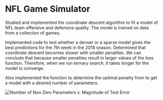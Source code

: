 # NFL Game Simulator

Studied and implemented the coordinate descent algorithm to fit a model of NFL team offensive and defensive quality. The model is trained on data from a collection of games.

Implemented code to test whether a denser or a sparse model gives the best predictions for the 7th week in the 2018 season. Determined that coordinate descent becomes slower with smaller penalties. We can conclude that because smaller penalties result in larger values of the loss function. Therefore, when we run ternary search, it takes longer for the model to converge.

Also implemented the function to determine the optimal penalty from to get a model with a desired number of parameters.

![Number of Non Zero Parameters v. Magnitude of Test Error](https://github.com/akkarh/HW2/blob/master/plot.png "Number of Non Zero Parameters v. Magnitude of Test Error")

